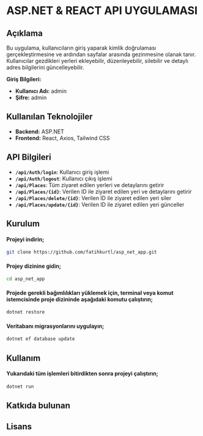 # ASP.NET & REACT API UYGULAMASI

## Açıklama
Bu uygulama, kullanıcıların giriş yaparak kimlik doğrulaması gerçekleştirmesine ve ardından sayfalar arasında gezinmesine olanak tanır. Kullanıcılar gezdikleri yerleri ekleyebilir, düzenleyebilir, silebilir ve detaylı adres bilgilerini güncelleyebilir.

**Giriş Bilgileri:**
- **Kullanıcı Adı:** admin
- **Şifre:** admin

## Kullanılan Teknolojiler
- **Backend:** ASP.NET
- **Frontend:** React, Axios, Tailwind CSS

## API Bilgileri
- **`/api/Auth/login`**: Kullanıcı giriş işlemi
- **`/api/Auth/logout`**: Kullanıcı çıkış işlemi
- **`/api/Places`**: Tüm ziyaret edilen yerleri ve detaylarını getirir
- **`/api/Places/{id}`**: Verilen ID ile ziyaret edilen yeri ve detaylarını getirir
- **`/api/Places/delete/{id}`**: Verilen ID ile ziyaret edilen yeri siler
- **`/api/Places/update/{id}`**: Verilen ID ile ziyaret edilen yeri günceller


## Kurulum
#### Projeyi indirin;
```bash
git clone https://github.com/fatihkurtl/asp_net_app.git
```
#### Projey dizinine gidin;
```bash
cd asp_net_app
```
#### Projede gerekli bağımlılıkları yüklemek için, terminal veya komut istemcisinde proje dizininde aşağıdaki komutu çalıştırın;
```bash
dotnet restore
```
#### Veritabanı migrasyonlarını uygulayın;
```bash
dotnet ef database update
```

## Kullanım
#### Yukarıdaki tüm işlemleri bitirdikten sonra projeyi çalıştırın;
```bash
dotnet run
```

## Katkıda bulunan

## Lisans
